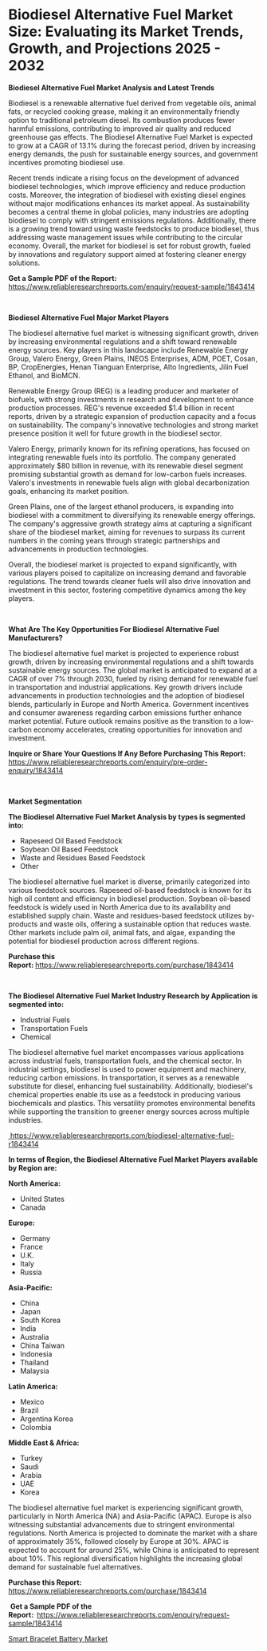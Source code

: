 <p><h1>Biodiesel Alternative Fuel Market Size: Evaluating its Market Trends, Growth, and Projections 2025 - 2032</h1></p><p><strong>Biodiesel Alternative Fuel Market Analysis and Latest Trends</strong></p>
<p><p>Biodiesel is a renewable alternative fuel derived from vegetable oils, animal fats, or recycled cooking grease, making it an environmentally friendly option to traditional petroleum diesel. Its combustion produces fewer harmful emissions, contributing to improved air quality and reduced greenhouse gas effects. The Biodiesel Alternative Fuel Market is expected to grow at a CAGR of 13.1% during the forecast period, driven by increasing energy demands, the push for sustainable energy sources, and government incentives promoting biodiesel use.</p><p>Recent trends indicate a rising focus on the development of advanced biodiesel technologies, which improve efficiency and reduce production costs. Moreover, the integration of biodiesel with existing diesel engines without major modifications enhances its market appeal. As sustainability becomes a central theme in global policies, many industries are adopting biodiesel to comply with stringent emissions regulations. Additionally, there is a growing trend toward using waste feedstocks to produce biodiesel, thus addressing waste management issues while contributing to the circular economy. Overall, the market for biodiesel is set for robust growth, fueled by innovations and regulatory support aimed at fostering cleaner energy solutions.</p></p>
<p><strong>Get a Sample PDF of the Report:&nbsp;</strong> <a href="https://www.reliableresearchreports.com/enquiry/request-sample/1843414?utm_campaign=3090&utm_medium=2&utm_source=Github&utm_content=ia&utm_term=07042025&utm_id=biodiesel-alternative-fuel">https://www.reliableresearchreports.com/enquiry/request-sample/1843414</a></p>
<p>&nbsp;</p>
<p><strong>Biodiesel Alternative Fuel Major Market Players</strong></p>
<p><p>The biodiesel alternative fuel market is witnessing significant growth, driven by increasing environmental regulations and a shift toward renewable energy sources. Key players in this landscape include Renewable Energy Group, Valero Energy, Green Plains, INEOS Enterprises, ADM, POET, Cosan, BP, CropEnergies, Henan Tianguan Enterprise, Alto Ingredients, Jilin Fuel Ethanol, and BioMCN.</p><p>Renewable Energy Group (REG) is a leading producer and marketer of biofuels, with strong investments in research and development to enhance production processes. REG's revenue exceeded $1.4 billion in recent reports, driven by a strategic expansion of production capacity and a focus on sustainability. The company's innovative technologies and strong market presence position it well for future growth in the biodiesel sector.</p><p>Valero Energy, primarily known for its refining operations, has focused on integrating renewable fuels into its portfolio. The company generated approximately $80 billion in revenue, with its renewable diesel segment promising substantial growth as demand for low-carbon fuels increases. Valero's investments in renewable fuels align with global decarbonization goals, enhancing its market position.</p><p>Green Plains, one of the largest ethanol producers, is expanding into biodiesel with a commitment to diversifying its renewable energy offerings. The company's aggressive growth strategy aims at capturing a significant share of the biodiesel market, aiming for revenues to surpass its current numbers in the coming years through strategic partnerships and advancements in production technologies.</p><p>Overall, the biodiesel market is projected to expand significantly, with various players poised to capitalize on increasing demand and favorable regulations. The trend towards cleaner fuels will also drive innovation and investment in this sector, fostering competitive dynamics among the key players.</p></p>
<p>&nbsp;</p>
<p><strong>What Are The Key Opportunities For Biodiesel Alternative Fuel Manufacturers?</strong></p>
<p><p>The biodiesel alternative fuel market is projected to experience robust growth, driven by increasing environmental regulations and a shift towards sustainable energy sources. The global market is anticipated to expand at a CAGR of over 7% through 2030, fueled by rising demand for renewable fuel in transportation and industrial applications. Key growth drivers include advancements in production technologies and the adoption of biodiesel blends, particularly in Europe and North America. Government incentives and consumer awareness regarding carbon emissions further enhance market potential. Future outlook remains positive as the transition to a low-carbon economy accelerates, creating opportunities for innovation and investment.</p></p>
<p><strong>Inquire or Share Your Questions If Any Before Purchasing This Report:</strong> <a href="https://www.reliableresearchreports.com/enquiry/pre-order-enquiry/1843414?utm_campaign=3090&utm_medium=2&utm_source=Github&utm_content=ia&utm_term=07042025&utm_id=biodiesel-alternative-fuel">https://www.reliableresearchreports.com/enquiry/pre-order-enquiry/1843414</a></p>
<p>&nbsp;</p>
<p><strong>Market Segmentation</strong></p>
<p><strong>The Biodiesel Alternative Fuel Market Analysis by types is segmented into:</strong></p>
<p><ul><li>Rapeseed Oil Based Feedstock</li><li>Soybean Oil Based Feedstock</li><li>Waste and Residues Based Feedstock</li><li>Other</li></ul></p>
<p><p>The biodiesel alternative fuel market is diverse, primarily categorized into various feedstock sources. Rapeseed oil-based feedstock is known for its high oil content and efficiency in biodiesel production. Soybean oil-based feedstock is widely used in North America due to its availability and established supply chain. Waste and residues-based feedstock utilizes by-products and waste oils, offering a sustainable option that reduces waste. Other markets include palm oil, animal fats, and algae, expanding the potential for biodiesel production across different regions.</p></p>
<p><strong>Purchase this Report:&nbsp;</strong><a href="https://www.reliableresearchreports.com/purchase/1843414?utm_campaign=3090&utm_medium=2&utm_source=Github&utm_content=ia&utm_term=07042025&utm_id=biodiesel-alternative-fuel">https://www.reliableresearchreports.com/purchase/1843414</a></p>
<p>&nbsp;</p>
<p><strong>The Biodiesel Alternative Fuel Market Industry Research by Application is segmented into:</strong></p>
<p><ul><li>Industrial Fuels</li><li>Transportation Fuels</li><li>Chemical</li></ul></p>
<p><p>The biodiesel alternative fuel market encompasses various applications across industrial fuels, transportation fuels, and the chemical sector. In industrial settings, biodiesel is used to power equipment and machinery, reducing carbon emissions. In transportation, it serves as a renewable substitute for diesel, enhancing fuel sustainability. Additionally, biodiesel's chemical properties enable its use as a feedstock in producing various biochemicals and plastics. This versatility promotes environmental benefits while supporting the transition to greener energy sources across multiple industries.</p></p>
<p><a href="https://www.reliableresearchreports.com/biodiesel-alternative-fuel-r1843414?utm_campaign=3090&utm_medium=2&utm_source=Github&utm_content=ia&utm_term=07042025&utm_id=biodiesel-alternative-fuel">&nbsp;https://www.reliableresearchreports.com/biodiesel-alternative-fuel-r1843414</a></p>
<p><strong>In terms of Region, the Biodiesel Alternative Fuel Market Players available by Region are:</strong></p>
<p>
    <p> <strong> North America: </strong>
        <ul>
            <li>United States</li>
            <li>Canada</li>
        </ul>
        </p> 
    <p> <strong> Europe: </strong>
        <ul>
            <li>Germany</li>
            <li>France</li>
            <li>U.K.</li>
            <li>Italy</li>
            <li>Russia</li>
        </ul>
        </p> 
    <p> <strong> Asia-Pacific: </strong>
        <ul>
            <li>China</li>
            <li>Japan</li>
            <li>South Korea</li>
            <li>India</li>
            <li>Australia</li>
            <li>China Taiwan</li>
            <li>Indonesia</li>
            <li>Thailand</li>
            <li>Malaysia</li>
        </ul>
        </p> 
    <p> <strong> Latin America: </strong>
        <ul>
            <li>Mexico</li>
            <li>Brazil</li>
            <li>Argentina Korea</li>
            <li>Colombia</li>
        </ul>
        </p> 
    <p> <strong> Middle East & Africa: </strong>
        <ul>
            <li>Turkey</li>
            <li>Saudi</li>
            <li>Arabia</li>
            <li>UAE</li>
            <li>Korea</li>
        </ul>
    </p>
    </p>
<p><p>The biodiesel alternative fuel market is experiencing significant growth, particularly in North America (NA) and Asia-Pacific (APAC). Europe is also witnessing substantial advancements due to stringent environmental regulations. North America is projected to dominate the market with a share of approximately 35%, followed closely by Europe at 30%. APAC is expected to account for around 25%, while China is anticipated to represent about 10%. This regional diversification highlights the increasing global demand for sustainable fuel alternatives.</p></p>
<p><strong>Purchase this Report: </strong><a href="https://www.reliableresearchreports.com/purchase/1843414?utm_campaign=3090&utm_medium=2&utm_source=Github&utm_content=ia&utm_term=07042025&utm_id=biodiesel-alternative-fuel">https://www.reliableresearchreports.com/purchase/1843414</a></p>
<p>&nbsp;<strong>Get a Sample PDF of the Report:&nbsp;&nbsp;</strong><a href="https://www.reliableresearchreports.com/enquiry/request-sample/1843414?utm_campaign=3090&utm_medium=2&utm_source=Github&utm_content=ia&utm_term=07042025&utm_id=biodiesel-alternative-fuel">https://www.reliableresearchreports.com/enquiry/request-sample/1843414</a></p>
<p><strong></strong></p>
<p><p><a href="https://github.com/donkalucine10/Market-Research-Report-List-1/blob/main/smart-bracelet-battery-market.md?utm_campaign=3090&utm_medium=2&utm_source=Github&utm_content=ia&utm_term=07042025&utm_id=biodiesel-alternative-fuel">Smart Bracelet Battery Market</a></p></p>